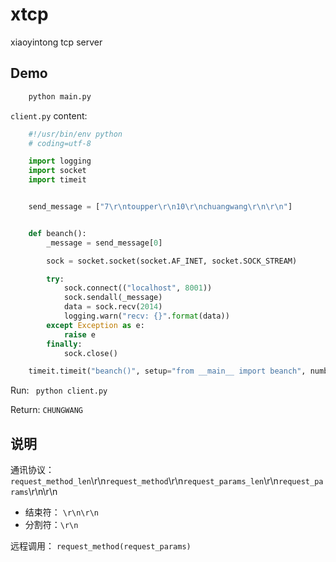 xtcp
====

xiaoyintong tcp server

Demo
----

```python
    python main.py
```

``client.py`` content:

```python
    #!/usr/bin/env python
    # coding=utf-8

    import logging
    import socket
    import timeit


    send_message = ["7\r\ntoupper\r\n10\r\nchuangwang\r\n\r\n"]


    def beanch():
        _message = send_message[0]

        sock = socket.socket(socket.AF_INET, socket.SOCK_STREAM)

        try:
            sock.connect(("localhost", 8001))
            sock.sendall(_message)
            data = sock.recv(2014)
            logging.warn("recv: {}".format(data))
        except Exception as e:
            raise e
        finally:
            sock.close()

    timeit.timeit("beanch()", setup="from __main__ import beanch", number=10)
```

Run: `` python client.py``

Return: ``CHUNGWANG``


说明
----

通讯协议：
``request_method_len``\r\n``request_method``\r\n``request_params_len``\r\n``request_params``\r\n\r\n

- 结束符： ``\r\n\r\n``
- 分割符：``\r\n``

远程调用： ``request_method(request_params)``
